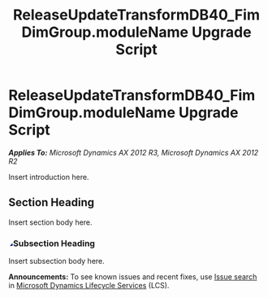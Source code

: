 ﻿---
title: ReleaseUpdateTransformDB40_FimDimGroup.moduleName Upgrade Script
TOCTitle: ReleaseUpdateTransformDB40_FimDimGroup.moduleName Upgrade Script
ms:assetid: c698c95f-9e44-9dd1-e955-47d398454545
ms:mtpsurl: https://msdn.microsoft.com/en-us/library/JJ719547(v=AX.60)
ms:contentKeyID: 49711115
ms.date: 05/18/2015
mtps_version: v=AX.60
---

# ReleaseUpdateTransformDB40\_FimDimGroup.moduleName Upgrade Script 


_**Applies To:** Microsoft Dynamics AX 2012 R3, Microsoft Dynamics AX 2012 R2_

Insert introduction here.

## Section Heading

Insert section body here.

### ![JJ719547.collapse\_all(en-us,AX.60).gif](images/Gg863931.collapse_all(en-us,AX.60).gif "JJ719547.collapse_all(en-us,AX.60).gif")Subsection Heading

Insert subsection body here.

  
**Announcements:** To see known issues and recent fixes, use [Issue search](http://go.microsoft.com/fwlink/?linkid=389258) in [Microsoft Dynamics Lifecycle Services](http://go.microsoft.com/fwlink/?linkid=306505) (LCS).

